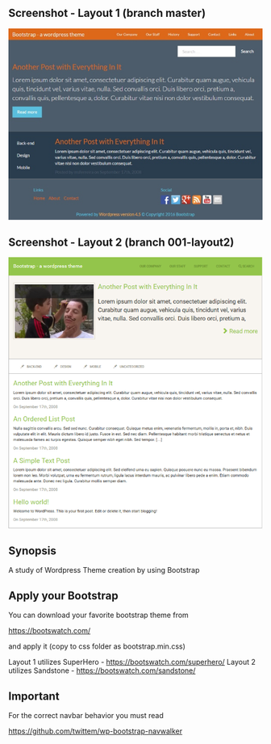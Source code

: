 ## Screenshot - Layout 1 (branch master)
![alt text](screenshot_layout1.jpg "Bootstrap Theme For Wordpress")

## Screenshot - Layout 2 (branch 001-layout2)
![alt text](screenshot_layout2.jpg "Bootstrap Theme For Wordpress")

## Synopsis
A study of Wordpress Theme creation by using Bootstrap

## Apply your Bootstrap
You can download your favorite bootstrap theme from 

https://bootswatch.com/

and apply it (copy to css folder as bootstrap.min.css)

Layout 1 utilizes SuperHero - https://bootswatch.com/superhero/
Layout 2 utilizes Sandstone - https://bootswatch.com/sandstone/

## Important

For the correct navbar behavior you must read

https://github.com/twittem/wp-bootstrap-navwalker

